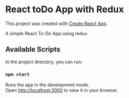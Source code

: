 # React toDo App  with Redux

This project was created with [Create React App](https://github.com/facebook/create-react-app).

A simple React To-Do App using redux

## Available Scripts

In the project directory, you can run:

### `npm start`

Runs the app in the development mode.\
Open [http://localhost:3000](http://localhost:3000) to view it in your browser.
